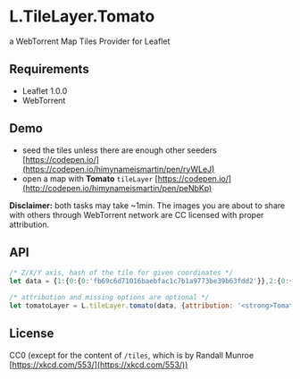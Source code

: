 # L.TileLayer.Tomato

a WebTorrent Map Tiles Provider for Leaflet

## Requirements

* Leaflet 1.0.0
* WebTorrent

## Demo

* seed the tiles unless there are enough other seeders [https://codepen.io/](https://codepen.io/himynameismartin/pen/ryWLeJ)
* open a map with **Tomato** `tileLayer` [https://codepen.io/](http://codepen.io/himynameismartin/pen/peNbKp)

**Disclaimer:** both tasks may take ~1min. The images you are about to share with others through WebTorrent network are CC licensed with proper attribution.

## API

```javascript
/* Z/X/Y axis, hash of the tile for given coordinates */
let data = {1:{0:{0:'fb69c6d71016baebfac1c7b1a9773be39b63fdd2'}},2:{0:{0:'acc4896f46f6265577d51a932cafd8be11739076',1:'850680b59826071728832e9d85f2a85f05e95670'},1:{0:'20bfecceb44e169ad85d69bb065ad6f22d2aedc7',1:'2472a7fdebfd1634063d5a612af0b9e4499ec7c6'}}};

/* attribution and missing options are optional */
let tomatoLayer = L.tileLayer.tomato(data, {attribution: '<strong>Tomato</strong>, a WebTorrent Map Tiles Provider, comics by <a href="https://xkcd.com/553/">https://xkcd.com/553/</a>', missing: 'URL to an image of a missing tile'});
```

## License

CC0 (except for the content of `/tiles`, which is by Randall Munroe [https://xkcd.com/553/](https://xkcd.com/553/))
